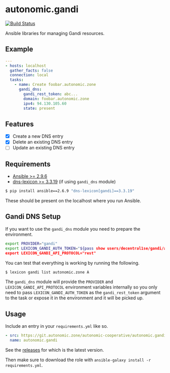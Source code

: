 # autonomic.gandi

[![Build Status](https://drone.autonomic.zone/api/badges/autonomic-cooperative/autonomic.gandi/status.svg)](https://drone.autonomic.zone/autonomic-cooperative/autonomic.gandi)

Ansible libraries for managing Gandi resources.

## Example

```yaml
---
- hosts: localhost
  gather_facts: false
  connection: local
  tasks:
    - name: Create foobar.autonomic.zone
      gandi_dns:
        gandi_rest_token: abc...
        domain: foobar.autonomic.zone
        ipv4: 94.130.105.60
        state: present
```

## Features

- [x] Create a new DNS entry
- [x] Delete an existing DNS entry
- [ ] Update an existing DNS entry

## Requirements

- [Ansible >= 2.9.6](https://pypi.org/project/ansible/)
- [dns-lexicon >= 3.3.19](https://pypi.org/project/dns-lexicon/) (if using `gandi_dns` module)

```bash
$ pip install ansible==2.6.9 "dns-lexicon[gandi]==3.3.19"
```

These should be present on the localhost where you run Ansible.

## Gandi DNS Setup

If you want to use the `gandi_dns` module you need to prepare the environment.

```bash
export PROVIDER="gandi"
export LEXICON_GANDI_AUTH_TOKEN="${pass show users/decentral1se/gandi/api_key)"
export LEXICON_GANDI_API_PROTOCOL="rest"
```

You can test that everything is working by running the following.

```bash
$ lexicon gandi list autonomic.zone A
```

The `gandi_dns` module will provide the `PROVIDER` and
`LEXICON_GANDI_API_PROTOCOL` environment variables internally so you only need
to pass `LEXICON_GANDI_AUTH_TOKEN` as the `gandi_rest_token` argument to the
task or expose it in the environment and it will be picked up.

## Usage

Include an entry in your `requirements.yml` like so.

```yaml
- src: https://git.autonomic.zone/autonomic-cooperative/autonomic.gandi/archive/0.0.3.tar.gz
  name: autonomic.gandi
```

See the [releases](https://git.autonomic.zone/autonomic-cooperative/autonomic.gandi/releases) for which is the latest version.

Then make sure to download the role with `ansible-galaxy install -r requirements.yml`.
